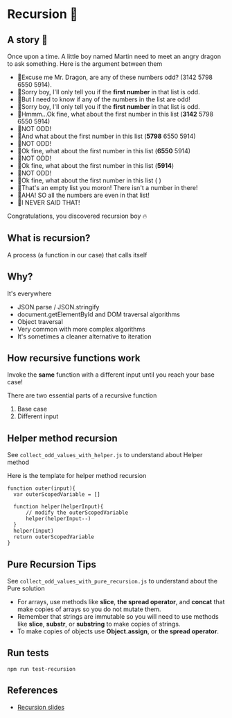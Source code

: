 # Recursion 🍄

## A story 📒

Once upon a time. A little boy named Martin need to meet an angry dragon to ask something. Here is the argument between them

- 👦Excuse me Mr. Dragon, are any of these numbers odd? (3142 5798 6550 5914).
- 🐲Sorry boy, I'll only tell you if the **first number** in that list is odd.
- 👦But I need to know if any of the numbers in the list are odd!
- 🐲Sorry boy, I'll only tell you if the **first number** in that list is odd.
- 👦Hmmm...Ok fine, what about the first number in this list (**3142** 5798 6550 5914)
- 🐲NOT ODD!
- 👦And what about the first number in this list (**5798** 6550 5914)
- 🐲NOT ODD!
- 👦Ok fine, what about the first number in this list (**6550** 5914)
- 🐲NOT ODD!
- 👦Ok fine, what about the first number in this list (**5914**)
- 🐲NOT ODD!
- 👦Ok fine, what about the first number in this list ( )
- 🐲That's an empty list you moron! There isn't a number in there!
- 👦AHA! SO all the numbers are even in that list!
- 🐲I NEVER SAID THAT!

Congratulations, you discovered recursion boy 🔥

## What is recursion? 
A process (a function in our case) that calls itself

## Why?
It's everywhere

- JSON.parse / JSON.stringify
- document.getElementById and DOM traversal algorithms
- Object traversal
- Very common with more complex algorithms
- It's sometimes a cleaner alternative to iteration

## How recursive functions work
Invoke the **same** function with a different input until you reach your base case!

There are two essential parts of a recursive function
1. Base case
2. Different input

## Helper method recursion
See `collect_odd_values_with_helper.js` to understand about Helper method

Here is the template for helper method recursion

```
function outer(input){
  var outerScopedVariable = []

  function helper(helperInput){
      // modify the outerScopedVariable
      helper(helperInput--)
  }
  helper(input)
  return outerScopedVariable
}
```

## Pure Recursion Tips
See `collect_odd_values_with_pure_recursion.js` to understand about the Pure solution

- For arrays, use methods like **slice**, **the spread operator**, and **concat** that make copies of arrays so you do not mutate them.
- Remember that strings are immutable so you will need to use methods like **slice**, **substr**, or **substring** to make copies of strings.
- To make copies of objects use **Object.assign**, or **the spread operator**.

## Run tests

`npm run test-recursion`

## References
- [Recursion slides](https://cs.slides.com/colt_steele/searching-algorithms-22#/23)

